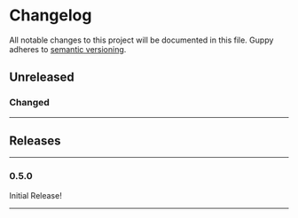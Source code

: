 # Changelog
All notable changes to this project will be documented in this file. Guppy adheres to [semantic versioning](http://semver.org/).


## Unreleased

### Changed

---

## Releases

---

### 0.5.0
Initial Release!
 
---
